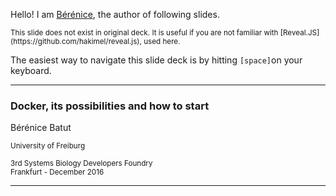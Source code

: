 Hello! I am [Bérénice](http://bebatut.fr/), the author of following slides.

<small>
This slide does not exist in original deck. It is useful if you are not familiar with [Reveal.JS](https://github.com/hakimel/reveal.js), used here.
</small>

The easiest way to navigate this slide deck is by hitting `[space]`on your keyboard.

---

### Docker, its possibilities and how to start

Bérénice Batut

<small>
University of Freiburg<br><br>3rd Systems Biology Developers Foundry <br>Frankfurt - December 2016
</small>

---
